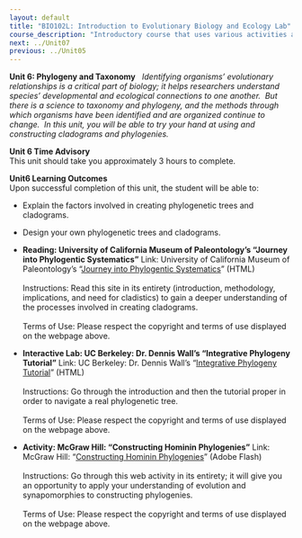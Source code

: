 ```yaml
---
layout: default
title: "BIO102L: Introduction to Evolutionary Biology and Ecology Lab"
course_description: "Introductory course that uses various activities and exercises to provide the basic principles and methods of biology. Lab topics include: the scientific method, DNA structure, transcription and translation, PCR and microarrays, prokaryotic and eukaryotic cells, photosynthesis, glycolysis and cellular respiration, genetics, and cell division."
next: ../Unit07
previous: ../Unit05
---
```

**Unit 6: Phylogeny and Taxonomy** <span id="6"></span> 
*Identifying organisms’ evolutionary relationships is a critical part of
biology; it helps researchers understand species’ developmental and
ecological connections to one another.  But there is a science to
taxonomy and phylogeny, and the methods through which organisms have
been identified and are organized continue to change.  In this unit, you
will be able to try your hand at using and constructing cladograms and
phylogenies.*

**Unit 6 Time Advisory**  
This unit should take you approximately 3 hours to complete.

**Unit6 Learning Outcomes**  
Upon successful completion of this unit, the student will be able to:  
-   Explain the factors involved in creating phylogenetic trees and
    cladograms.
-   Design your own phylogenetic trees and cladograms.

-   **Reading: University of California Museum of Paleontology’s
    “Journey into Phylogentic Systematics”**
    Link: University of California Museum of Paleontology’s “[Journey
    into Phylogentic
    Systematics](http://www.ucmp.berkeley.edu/clad/clad4.html)” (HTML)  
        
     Instructions: Read this site in its entirety (introduction,
    methodology, implications, and need for cladistics) to gain a deeper
    understanding of the processes involved in creating cladograms.  
        
     Terms of Use: Please respect the copyright and terms of use
    displayed on the webpage above.

-   **Interactive Lab: UC Berkeley: Dr. Dennis Wall’s “Integrative
    Phylogeny Tutorial”**
    Link: UC Berkeley: Dr. Dennis Wall’s “[Integrative Phylogeny
    Tutorial](http://ucjeps.berkeley.edu/bryolab/students/dpwall/mono/introduction/tutorial.shtml)”
    (HTML)  
        
     Instructions: Go through the introduction and then the tutorial
    proper in order to navigate a real phylogenetic tree.  
        
     Terms of Use: Please respect the copyright and terms of use
    displayed on the webpage above.

-   **Activity: McGraw Hill: “Constructing Hominin Phylogenies”**
    Link: McGraw Hill: “[Constructing Hominin
    Phylogenies](http://highered.mcgraw-hill.com/sites/dl/free/0767424263/322937/fuentes_8_1.html)”
    (Adobe Flash)  
        
     Instructions: Go through this web activity in its entirety; it will
    give you an opportunity to apply your understanding of evolution and
    synapomorphies to constructing phylogenies.  
        
     Terms of Use: Please respect the copyright and terms of use
    displayed on the webpage above.


